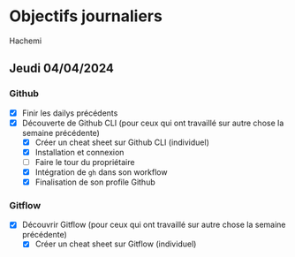 # Objectifs journaliers

Hachemi

## Jeudi 04/04/2024

### Github

- [x] Finir les dailys précédents
- [x] Découverte de Github CLI (pour ceux qui ont travaillé sur autre chose la semaine précédente)
  - [x] Créer un cheat sheet sur Github CLI (individuel)
  - [x] Installation et connexion
  - [ ] Faire le tour du propriétaire
  - [x] Intégration de `gh` dans son workflow
  - [x] Finalisation de son profile Github

### Gitflow

- [x] Découvrir Gitflow (pour ceux qui ont travaillé sur autre chose la semaine précédente)
  - [x] Créer un cheat sheet sur Gitflow (individuel)
